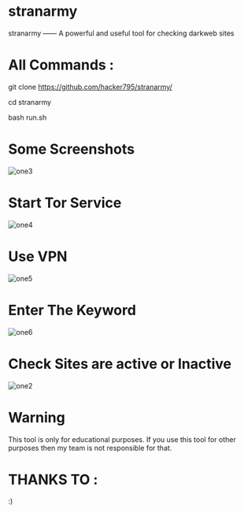 # stranarmy

stranarmy —— A powerful and useful tool for checking darkweb sites

# All Commands :

git clone https://github.com/hacker795/stranarmy/

cd stranarmy

bash run.sh


# Some Screenshots
![one3](https://user-images.githubusercontent.com/74674378/187064526-f5660bc6-b224-4305-aa49-318c3a890067.jpg)


# Start Tor Service


![one4](https://user-images.githubusercontent.com/74674378/187064550-3ce40752-9b2b-4333-9ae5-f7f8b46a5546.jpg)

# Use VPN

![one5](https://user-images.githubusercontent.com/74674378/187064582-0c17da0e-548b-451e-9ad6-7f1335ccd57f.jpg)


# Enter The Keyword

![one6](https://user-images.githubusercontent.com/74674378/187064618-c725d69a-a523-4803-9936-eae8f4cf13a4.jpg)


# Check Sites are active or Inactive

![one2](https://user-images.githubusercontent.com/74674378/187064663-2f1c7365-794f-47ba-bfe6-1e66a7f54818.jpg)

# Warning

This tool is only for educational purposes. If you use this tool for other purposes then my team is not responsible for that.

# THANKS TO :

:)


